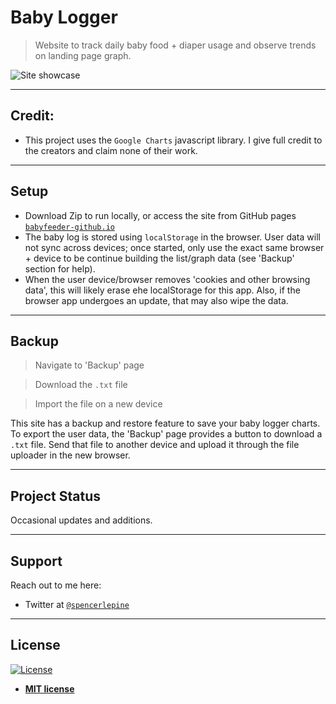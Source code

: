 # Baby Logger

> Website to track daily baby food + diaper usage and observe trends on landing page graph.

![Site showcase](https://i.imgur.com/TjfP5iv.gif)

---

## Credit:
- This project uses the ```Google Charts``` javascript library. I give full credit to the creators and claim none of their work.
---

## Setup
 - Download Zip to run locally, or access the site from GitHub pages <a href="https://babyfeeder.github.io/" target="_blank">`babyfeeder-github.io`</a>
 - The baby log is stored using ```localStorage``` in the browser. User data will not sync across devices; once started, only use the exact same browser + device to be continue building the list/graph data (see 'Backup' section for help). 
 - When the user device/browser removes 'cookies and other browsing data', this will likely erase ehe localStorage for this app. Also, if the browser app undergoes an update, that may also wipe the data.

---

## Backup
 > Navigate to 'Backup' page

 > Download the ```.txt``` file

 > Import the file on a new device

This site has a backup and restore feature to save your baby logger charts. To export the user data, the 'Backup' page provides a button to download a ```.txt``` file. Send that file to another device and upload it through the file uploader in the new browser.

---

## Project Status
Occasional updates and additions.

---

## Support

Reach out to me here:

- Twitter at  <a href="http://twitter.com/spencerlepine" target="_blank">`@spencerlepine`</a>

---

## License

[![License](http://img.shields.io/:license-mit-blue.svg?style=flat-square)](http://badges.mit-license.org)

- **[MIT license](http://opensource.org/licenses/mit-license.php)**

